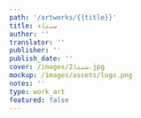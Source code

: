 ```yaml
---
path: '/artworks/{{title}}'
title: سيناء
author: ''
translator: ''
publisher: ''
publish_date: ''
cover: /images/سينا2.jpg
mockup: /images/assets/logo.png
notes: ''
type: work_art
featured: false
---
```


